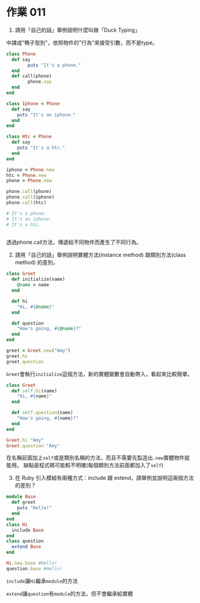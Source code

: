 # 作業 011

1. 請用「自己的話」舉例說明什麼叫做「Duck Typing」

中譯成"鴨子型別"，依照物件的"行為"來接受引數，而不是type。
```ruby
class Phone
  def say
        puts "It's a phone."
  end
  def call(phone)
        phone.say
  end
end

class Iphone < Phone
  def say
    puts "It's an iphone."
  end
end

class Htc < Phone
  def say
    puts "It's a htc."
  end
end

iphone = Phone.new
htc = Phone.new
phone = Phone.new

phone.call(phone)
phone.call(iphone)
phone.call(htc)

# It's a phone.
# It's an iphone.
# It's a htc.
 
```
透過phone.call方法，傳遞給不同物件而產生了不同行為。

2. 請用「自己的話」舉例說明實體方法(instance method) 跟類別方法(class method) 的差別。
```ruby
class Greet
  def initialize(name)
    @name = name
  end

  def hi
    "Hi, #{@name}"
  end

  def question
    "How's going, #{@name}?"
  end
end

greet = Greet.new("Amy")
greet.hi
greet.question
```
`Greet`會執行`initialize`這個方法，新的實體變數會自動帶入，看起來比較簡單。
```ruby
class Greet
  def self.hi(name)
    "Hi, #{name}"
  end

  def self.question(name)
    "How's going, #{name}?"
  end
end

Greet.hi "Amy"
Greet.question "Amy"
```
在名稱前面加上`self`或是類別名稱的方法，而且不需要先製造出`.new`實體物件就能用。
缺點是程式碼可能較不明確(每個類別方法前面都加入了`self`)


3. 在 Ruby 引入模組有兩種方式：include 跟 extend，請舉例並說明這兩個方法的差別？
```ruby
module Base    
  def greet  
    puts "Hello!"  
  end  
end  
class Hi  
  include Base
end
class question  
  extend Base 
end

Hi.new.base #Hello!
question.base #Hello!
```
`include`讓`Hi`繼承`module`的方法

`extend`讓`question`有`module`的方法，但不會繼承給實體

